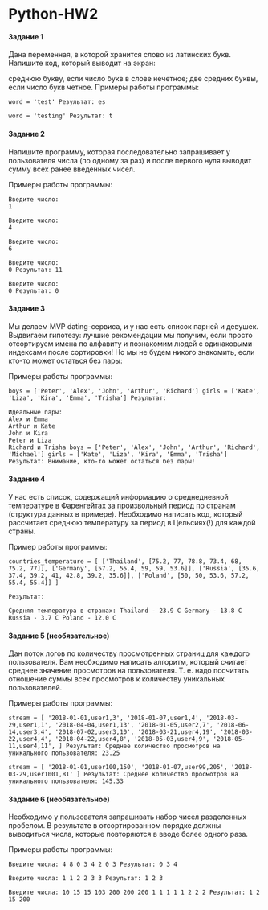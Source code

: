 # Python-HW2
#### Задание 1

Дана переменная, в которой хранится слово из латинских букв. Напишите код, который выводит на экран:

среднюю букву, если число букв в слове нечетное; две средних буквы, если число букв четное. 
Примеры работы программы:
```
word = 'test' Результат: es

word = 'testing' Результат: t
```
#### Задание 2

Напишите программу, которая последовательно запрашивает у пользователя числа (по одному за раз) и после первого нуля выводит сумму всех ранее введенных чисел.

Примеры работы программы:
```
Введите число:
1

Введите число:
4

Введите число:
6

Введите число:
0 Результат: 11

Введите число:
0 Результат: 0
```
#### Задание 3

Мы делаем MVP dating-сервиса, и у нас есть список парней и девушек. Выдвигаем гипотезу: лучшие рекомендации мы получим, если просто отсортируем имена по алфавиту и познакомим людей с одинаковыми индексами после сортировки! Но мы не будем никого знакомить, если кто-то может остаться без пары:

Примеры работы программы:
```
boys = ['Peter', 'Alex', 'John', 'Arthur', 'Richard'] girls = ['Kate', 'Liza', 'Kira', 'Emma', 'Trisha'] Результат:

Идеальные пары:
Alex и Emma
Arthur и Kate
John и Kira
Peter и Liza
Richard и Trisha boys = ['Peter', 'Alex', 'John', 'Arthur', 'Richard', 'Michael'] girls = ['Kate', 'Liza', 'Kira', 'Emma', 'Trisha'] Результат: Внимание, кто-то может остаться без пары!
```
#### Задание 4

У нас есть список, содержащий информацию о среднедневной температуре в Фаренгейтах за произвольный период по странам (структура данных в примере). Необходимо написать код, который рассчитает среднюю температуру за период в Цельсиях(!) для каждой страны.

Пример работы программы:
```
countries_temperature = [ ['Thailand', [75.2, 77, 78.8, 73.4, 68, 75.2, 77]], ['Germany', [57.2, 55.4, 59, 59, 53.6]], ['Russia', [35.6, 37.4, 39.2, 41, 42.8, 39.2, 35.6]], ['Poland', [50, 50, 53.6, 57.2, 55.4, 55.4]] ]

Результат:

Средняя температура в странах: Thailand - 23.9 С Germany - 13.8 С Russia - 3.7 С Poland - 12.0 С
```
#### Задание 5 (необязательное)

Дан поток логов по количеству просмотренных страниц для каждого пользователя. Вам необходимо написать алгоритм, который считает среднее значение просмотров на пользователя. Т. е. надо посчитать отношение суммы всех просмотров к количеству уникальных пользователей.

Примеры работы программы:
```
stream = [ '2018-01-01,user1,3', '2018-01-07,user1,4', '2018-03-29,user1,1', '2018-04-04,user1,13', '2018-01-05,user2,7', '2018-06-14,user3,4', '2018-07-02,user3,10', '2018-03-21,user4,19', '2018-03-22,user4,4', '2018-04-22,user4,8', '2018-05-03,user4,9', '2018-05-11,user4,11', ] Результат: Среднее количество просмотров на уникального пользователя: 23.25

stream = [ '2018-01-01,user100,150', '2018-01-07,user99,205', '2018-03-29,user1001,81' ] Результат: Среднее количество просмотров на уникального пользователя: 145.33
```
#### Задание 6 (необязательное)

Необходимо у пользователя запрашивать набор чисел разделенных пробелом. В результате в отсортированном порядке должны выводиться числа, которые повторяются в вводе более одного раза.

Примеры работы программы:
```
Введите числа: 4 8 0 3 4 2 0 3 Результат: 0 3 4

Введите числа: 1 1 2 2 3 3 Результат: 1 2 3

Введите числа: 10 15 15 103 200 200 200 1 1 1 1 1 2 2 2 Результат: 1 2 15 200
```
